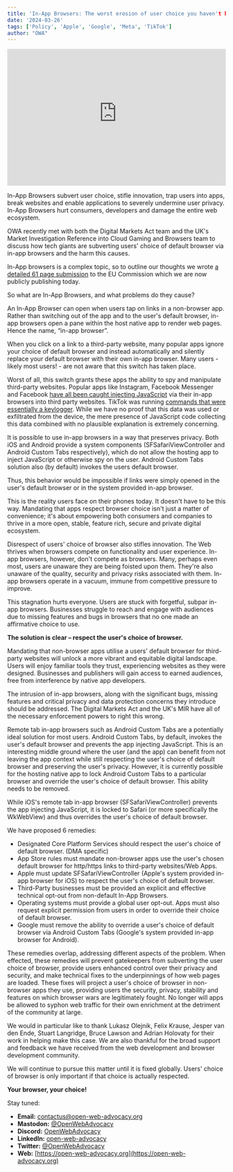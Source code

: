 ```yaml
---
title: 'In-App Browsers: The worst erosion of user choice you haven't heard of'
date: '2024-03-26'
tags: ['Policy', 'Apple', 'Google', 'Meta', 'TikTok']
author: "OWA"
---
```


<iframe style="max-width: 100%;" width="560" height="315" src="https://www.youtube-nocookie.com/embed/-6mFC__dMWM?si=dCn6x88fPOox76WL" title="YouTube video player" frameborder="0" allow="accelerometer; autoplay; clipboard-write; encrypted-media; gyroscope; picture-in-picture; web-share" referrerpolicy="strict-origin-when-cross-origin" allowfullscreen></iframe>

In-App Browsers subvert user choice, stifle innovation, trap users into apps, break websites and enable applications to severely undermine user privacy. In-App Browsers hurt consumers, developers and damage the entire web ecosystem.

OWA recently met with both the Digital Markets Act team and the UK's Market Investigation Reference into Cloud Gaming and Browsers team to discuss how tech giants are subverting users' choice of default browser via in-app browsers and the harm this causes.

In-App browsers is a complex topic, so to outline our thoughts we wrote [a detailed 61 page submission](/files/OWA%20-%20DMA%20Interventions%20-%20In-App%20Browsers%20v1.2.pdf) to the EU Commission which we are now publicly publishing today.

So what are In-App Browsers, and what problems do they cause?

An In-App Browser can open when users tap on links in a non-browser app. Rather than switching out of the app and to the user's default browser, in-app browsers open a pane within the host native app to render web pages. Hence the name, “in-app browser”.

When you click on a link to a third-party website, many popular apps ignore your choice of default browser and instead automatically and silently replace your default browser with their own in-app browser. Many users - likely most users! - are not aware that this switch has taken place.

Worst of all, this switch grants these apps the ability to spy and manipulate third-party websites. Popular apps like Instagram, Facebook Messenger and Facebook [have all been caught injecting JavaScript](https://krausefx.com/blog/ios-privacy-instagram-and-facebook-can-track-anything-you-do-on-any-website-in-their-in-app-browser) via their in-app browsers into third party websites. TikTok was running [commands that were essentially a keylogger](https://krausefx.com/blog/announcing-inappbrowsercom-see-what-javascript-commands-get-executed-in-an-in-app-browser). While we have no proof that this data was used or exfiltrated from the device, the mere presence of JavaScript code collecting this data combined with no plausible explanation is extremely concerning.

It is possible to use in-app browsers in a way that preserves privacy. Both iOS and Android provide a system components (SFSafariViewController and Android Custom Tabs respectively), which do not allow the hosting app to inject JavaScript or otherwise spy on the user. Android Custom Tabs solution also (by default) invokes the users default browser.

Thus, this behavior would be impossible if links were simply opened in the user's default browser or in the system provided in-app browser.

This is the reality users face on their phones today. It doesn't have to be this way. Mandating that apps respect browser choice isn't just a matter of convenience; it's about empowering both consumers and companies to thrive in a more open, stable, feature rich, secure and private digital ecosystem.

Disrespect of users' choice of browser also stifles innovation. The Web thrives when browsers compete on functionality and user experience. In-app browsers, however, don't compete as browsers. Many, perhaps even most, users are unaware they are being foisted upon them. They're also unaware of the quality, security and privacy risks associated with them. In-app browsers operate in a vacuum, immune from competitive pressure to improve.

This stagnation hurts everyone. Users are stuck with forgetful, subpar in-app browsers. Businesses struggle to reach and engage with audiences due to missing features and bugs in browsers that no one made an affirmative choice to use.

**The solution is clear – respect the user's choice of browser.**

Mandating that non-browser apps utilise a users' default browser for third-party websites will unlock a more vibrant and equitable digital landscape. Users will enjoy familiar tools they trust, experiencing websites as they were designed. Businesses and publishers will gain access to earned audiences, free from interference by native app developers.

The intrusion of in-app browsers, along with the significant bugs, missing features and critical privacy and data protection concerns they introduce should be addressed. The Digital Markets Act and the UK's MIR have all of the necessary enforcement powers to right this wrong.

Remote tab in-app browsers such as Android Custom Tabs are a potentially ideal solution for most users. Android Custom Tabs, by default, invokes the user's default browser and prevents the app injecting JavaScript. This is an interesting middle ground where the user (and the app) can benefit from not leaving the app context while still respecting the user's choice of default browser and preserving the user's privacy. However, it is currently possible for the hosting native app to lock Android Custom Tabs to a particular browser and override the user's choice of default browser. This ability needs to be removed.

While iOS's remote tab in-app browser (SFSafariViewController) prevents the app injecting JavaScript, it is locked to Safari (or more specifically the WkWebView) and thus overrides the user's choice of default browser.

We have proposed 6 remedies:
* Designated Core Platform Services should respect the user's choice of default browser. (DMA specific)
* App Store rules must mandate non-browser apps use the user's chosen default browser for http/https links to third-party websites/Web Apps.
* Apple must update SFSafariViewController (Apple's system provided in-app browser for iOS) to respect the user's choice of default browser.
* Third-Party businesses must be provided an explicit and effective technical opt-out from non-default In-App Browsers.
* Operating systems must provide a global user opt-out. Apps must also request explicit permission from users in order to override their choice of default browser.
* Google must remove the ability to override a user's choice of default browser via Android Custom Tabs (Google's system provided in-app browser for Android).

These remedies overlap, addressing different aspects of the problem. When effected, these remedies will prevent gatekeepers from subverting the user choice of browser, provide users enhanced control over their privacy and security, and make technical fixes to the underpinnings of how web pages are loaded. These fixes will project a user's choice of browser in non-browser apps they use, providing users the security, privacy, stability and features on which browser wars are legitimately fought. No longer will apps be allowed to syphon web traffic for their own enrichment at the detriment of the community at large.

We would in particular like to thank Lukasz Olejnik, Felix Krause, Jesper van den Ende, Stuart Langridge, Bruce Lawson and Adrian Holovaty for their work in helping make this case. We are also thankful for the broad support and feedback we have received from the web development and browser development community.

We will continue to pursue this matter until it is fixed globally. Users' choice of browser is only important if that choice is actually respected.

**Your browser, your choice!**

Stay tuned:
- **Email:**        [contactus@open-web-advocacy.org](mailto:contactus@open-web-advocacy.org)
- **Mastodon:**      [@OpenWebAdvocacy](https://mastodon.social/@owa)
- **Discord:**      [OpenWebAdvocacy](https://discord.gg/x53hkqrRKx)
- **LinkedIn:**     [open-web-advocacy](https://www.linkedin.com/company/open-web-advocacy/)
- **Twitter:**      [@OpenWebAdvocacy](https://twitter.com/OpenWebAdvocacy)
- **Web:**         [https://open-web-advocacy.org](https://open-web-advocacy.org)
